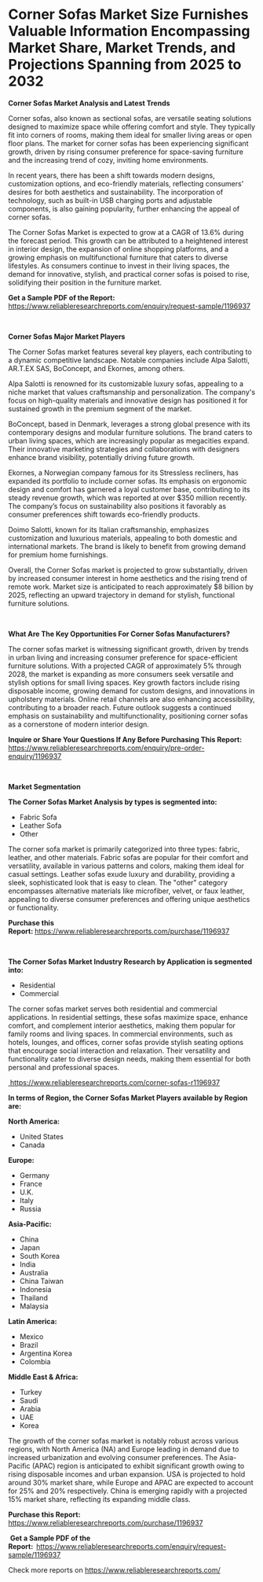 <p><h1>Corner Sofas Market Size Furnishes Valuable Information Encompassing Market Share, Market Trends, and Projections Spanning from 2025 to 2032</h1></p><p><strong>Corner Sofas Market Analysis and Latest Trends</strong></p>
<p><p>Corner sofas, also known as sectional sofas, are versatile seating solutions designed to maximize space while offering comfort and style. They typically fit into corners of rooms, making them ideal for smaller living areas or open floor plans. The market for corner sofas has been experiencing significant growth, driven by rising consumer preference for space-saving furniture and the increasing trend of cozy, inviting home environments.</p><p>In recent years, there has been a shift towards modern designs, customization options, and eco-friendly materials, reflecting consumers' desires for both aesthetics and sustainability. The incorporation of technology, such as built-in USB charging ports and adjustable components, is also gaining popularity, further enhancing the appeal of corner sofas.</p><p>The Corner Sofas Market is expected to grow at a CAGR of 13.6% during the forecast period. This growth can be attributed to a heightened interest in interior design, the expansion of online shopping platforms, and a growing emphasis on multifunctional furniture that caters to diverse lifestyles. As consumers continue to invest in their living spaces, the demand for innovative, stylish, and practical corner sofas is poised to rise, solidifying their position in the furniture market.</p></p>
<p><strong>Get a Sample PDF of the Report:&nbsp;</strong> <a href="https://www.reliableresearchreports.com/enquiry/request-sample/1196937?utm_campaign=2202&utm_medium=2&utm_source=Github&utm_content=ia&utm_term=04042025&utm_id=corner-sofas">https://www.reliableresearchreports.com/enquiry/request-sample/1196937</a></p>
<p>&nbsp;</p>
<p><strong>Corner Sofas Major Market Players</strong></p>
<p><p>The Corner Sofas market features several key players, each contributing to a dynamic competitive landscape. Notable companies include Alpa Salotti, AR.T.EX SAS, BoConcept, and Ekornes, among others. </p><p>Alpa Salotti is renowned for its customizable luxury sofas, appealing to a niche market that values craftsmanship and personalization. The company's focus on high-quality materials and innovative design has positioned it for sustained growth in the premium segment of the market.</p><p>BoConcept, based in Denmark, leverages a strong global presence with its contemporary designs and modular furniture solutions. The brand caters to urban living spaces, which are increasingly popular as megacities expand. Their innovative marketing strategies and collaborations with designers enhance brand visibility, potentially driving future growth.</p><p>Ekornes, a Norwegian company famous for its Stressless recliners, has expanded its portfolio to include corner sofas. Its emphasis on ergonomic design and comfort has garnered a loyal customer base, contributing to its steady revenue growth, which was reported at over $350 million recently. The company’s focus on sustainability also positions it favorably as consumer preferences shift towards eco-friendly products.</p><p>Doimo Salotti, known for its Italian craftsmanship, emphasizes customization and luxurious materials, appealing to both domestic and international markets. The brand is likely to benefit from growing demand for premium home furnishings. </p><p>Overall, the Corner Sofas market is projected to grow substantially, driven by increased consumer interest in home aesthetics and the rising trend of remote work. Market size is anticipated to reach approximately $8 billion by 2025, reflecting an upward trajectory in demand for stylish, functional furniture solutions.</p></p>
<p>&nbsp;</p>
<p><strong>What Are The Key Opportunities For Corner Sofas Manufacturers?</strong></p>
<p><p>The corner sofas market is witnessing significant growth, driven by trends in urban living and increasing consumer preference for space-efficient furniture solutions. With a projected CAGR of approximately 5% through 2028, the market is expanding as more consumers seek versatile and stylish options for small living spaces. Key growth factors include rising disposable income, growing demand for custom designs, and innovations in upholstery materials. Online retail channels are also enhancing accessibility, contributing to a broader reach. Future outlook suggests a continued emphasis on sustainability and multifunctionality, positioning corner sofas as a cornerstone of modern interior design.</p></p>
<p><strong>Inquire or Share Your Questions If Any Before Purchasing This Report:</strong> <a href="https://www.reliableresearchreports.com/enquiry/pre-order-enquiry/1196937?utm_campaign=2202&utm_medium=2&utm_source=Github&utm_content=ia&utm_term=04042025&utm_id=corner-sofas">https://www.reliableresearchreports.com/enquiry/pre-order-enquiry/1196937</a></p>
<p>&nbsp;</p>
<p><strong>Market Segmentation</strong></p>
<p><strong>The Corner Sofas Market Analysis by types is segmented into:</strong></p>
<p><ul><li>Fabric Sofa</li><li>Leather Sofa</li><li>Other</li></ul></p>
<p><p>The corner sofa market is primarily categorized into three types: fabric, leather, and other materials. Fabric sofas are popular for their comfort and versatility, available in various patterns and colors, making them ideal for casual settings. Leather sofas exude luxury and durability, providing a sleek, sophisticated look that is easy to clean. The "other" category encompasses alternative materials like microfiber, velvet, or faux leather, appealing to diverse consumer preferences and offering unique aesthetics or functionality.</p></p>
<p><strong>Purchase this Report:&nbsp;</strong><a href="https://www.reliableresearchreports.com/purchase/1196937?utm_campaign=2202&utm_medium=2&utm_source=Github&utm_content=ia&utm_term=04042025&utm_id=corner-sofas">https://www.reliableresearchreports.com/purchase/1196937</a></p>
<p>&nbsp;</p>
<p><strong>The Corner Sofas Market Industry Research by Application is segmented into:</strong></p>
<p><ul><li>Residential</li><li>Commercial</li></ul></p>
<p><p>The corner sofas market serves both residential and commercial applications. In residential settings, these sofas maximize space, enhance comfort, and complement interior aesthetics, making them popular for family rooms and living spaces. In commercial environments, such as hotels, lounges, and offices, corner sofas provide stylish seating options that encourage social interaction and relaxation. Their versatility and functionality cater to diverse design needs, making them essential for both personal and professional spaces.</p></p>
<p><a href="https://www.reliableresearchreports.com/corner-sofas-r1196937?utm_campaign=2202&utm_medium=2&utm_source=Github&utm_content=ia&utm_term=04042025&utm_id=corner-sofas">&nbsp;https://www.reliableresearchreports.com/corner-sofas-r1196937</a></p>
<p><strong>In terms of Region, the Corner Sofas Market Players available by Region are:</strong></p>
<p>
    <p> <strong> North America: </strong>
        <ul>
            <li>United States</li>
            <li>Canada</li>
        </ul>
        </p> 
    <p> <strong> Europe: </strong>
        <ul>
            <li>Germany</li>
            <li>France</li>
            <li>U.K.</li>
            <li>Italy</li>
            <li>Russia</li>
        </ul>
        </p> 
    <p> <strong> Asia-Pacific: </strong>
        <ul>
            <li>China</li>
            <li>Japan</li>
            <li>South Korea</li>
            <li>India</li>
            <li>Australia</li>
            <li>China Taiwan</li>
            <li>Indonesia</li>
            <li>Thailand</li>
            <li>Malaysia</li>
        </ul>
        </p> 
    <p> <strong> Latin America: </strong>
        <ul>
            <li>Mexico</li>
            <li>Brazil</li>
            <li>Argentina Korea</li>
            <li>Colombia</li>
        </ul>
        </p> 
    <p> <strong> Middle East & Africa: </strong>
        <ul>
            <li>Turkey</li>
            <li>Saudi</li>
            <li>Arabia</li>
            <li>UAE</li>
            <li>Korea</li>
        </ul>
    </p>
    </p>
<p><p>The growth of the corner sofas market is notably robust across various regions, with North America (NA) and Europe leading in demand due to increased urbanization and evolving consumer preferences. The Asia-Pacific (APAC) region is anticipated to exhibit significant growth owing to rising disposable incomes and urban expansion. USA is projected to hold around 30% market share, while Europe and APAC are expected to account for 25% and 20% respectively. China is emerging rapidly with a projected 15% market share, reflecting its expanding middle class.</p></p>
<p><strong>Purchase this Report: </strong><a href="https://www.reliableresearchreports.com/purchase/1196937?utm_campaign=2202&utm_medium=2&utm_source=Github&utm_content=ia&utm_term=04042025&utm_id=corner-sofas">https://www.reliableresearchreports.com/purchase/1196937</a></p>
<p>&nbsp;<strong>Get a Sample PDF of the Report:&nbsp;&nbsp;</strong><a href="https://www.reliableresearchreports.com/enquiry/request-sample/1196937?utm_campaign=2202&utm_medium=2&utm_source=Github&utm_content=ia&utm_term=04042025&utm_id=corner-sofas">https://www.reliableresearchreports.com/enquiry/request-sample/1196937</a></p>
<p><strong></strong></p>
<p>Check more reports on <a href="https://www.reliableresearchreports.com/?utm_campaign=2202&utm_medium=2&utm_source=Github&utm_content=ia&utm_term=04042025&utm_id=corner-sofas">https://www.reliableresearchreports.com/</a></p>